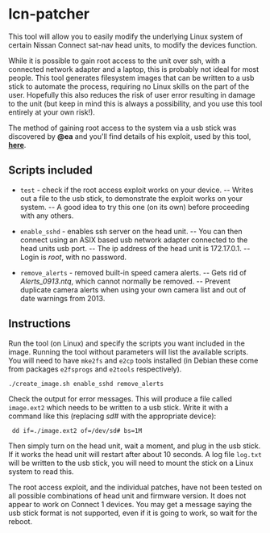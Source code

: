 # lcn-patcher
This tool will allow you to easily modify the  underlying Linux system of certain Nissan Connect sat-nav head units, to modify the devices function.

While it is possible to gain root access to the unit over ssh, with a connected network adapter and a laptop, this is probably not ideal for most people. This tool generates filesystem images that can be written to a usb stick to automate the process, requiring no Linux skills on the part of the user. Hopefully this also reduces the risk of user error resulting in damage to the unit (but keep in mind this is always a possibility, and you use this tool entirely at your own risk!).

The method of gaining root access to the system via a usb stick was discovered by **@ea** and you'll find details of his exploit, used by this tool, [**here**](https://github.com/ea/bosch_headunit_root).

## Scripts included
 - `test` - check if the root access exploit works on your device.
  -- Writes out a file to the usb stick, to demonstrate the exploit works on your system.
  -- A good idea to try this one (on its own) before proceeding with any others.
 - `enable_sshd` - enables ssh server on the head unit.
  -- You can then connect using an ASIX based usb network adapter connected to the head units usb port.
  -- The ip address of the head unit is 172.17.0.1.
  -- Login is *root*, with no password.

- `remove_alerts` - removed built-in speed camera alerts.
 -- Gets rid of *Alerts_0913.ntq*, which cannot normally be removed.
 -- Prevent duplicate camera alerts when using your own camera list and out of date warnings from 2013.

## Instructions
Run the tool (on Linux) and specify the scripts you want included in the image. Running the tool without parameters will list the available scripts. You will need to have `mke2fs` and `e2cp` tools installed (in Debian these come from packages `e2fsprogs` and `e2tools` respectively).

    ./create_image.sh enable_sshd remove_alerts

Check the output for error messages. This will produce a file called `image.ext2` which needs to be written to a usb stick. Write it with a command like this (replacing *sd#* with the appropriate device):

     dd if=./image.ext2 of=/dev/sd# bs=1M

Then simply turn on the head unit, wait a moment, and plug in the usb stick. If it works the head unit will restart after about 10 seconds. A log file `log.txt` will be written to the usb stick, you will need to mount the stick on a Linux system to read this.

The root access exploit, and the individual patches, have not been tested on all possible combinations of head unit and firmware version. It does not appear to work on Connect 1 devices. You may get a message saying the usb stick format is not supported, even if it is going to work, so wait for the reboot.

